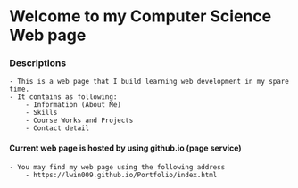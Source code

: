 # Welcome to my Computer Science Web page

### Descriptions
	
	- This is a web page that I build learning web development in my spare time.
	- It contains as following:
		- Information (About Me)
		- Skills
		- Course Works and Projects
		- Contact detail
		
#### Current web page is hosted by using github.io (page service)
	- You may find my web page using the following address
		- https://lwin009.github.io/Portfolio/index.html 
